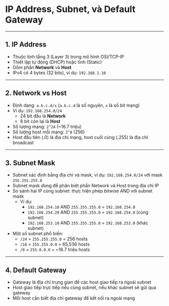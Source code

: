 # IP Address, Subnet, và Default Gateway

---

## 1. IP Address

-   Thuộc tính tầng 3 (Layer 3) trong mô hình OSI/TCP-IP
-   Thiết lập tự động (DHCP) hoặc tĩnh (Static)
-   Gồm phần **Network** và **Host**
-   IPv4 có 4 bytes (32 bits), ví dụ: `192.168.1.10`

---

## 2. Network vs Host

-   Định dạng: `a.b.c.d/x` (`a.b.c.d` là số nguyên, `x` là số bit mạng)
-   Ví dụ: `192.168.254.0/24`
    -   24 bit đầu là **Network**
    -   8 bit còn lại là **Host**
-   Số lượng mạng: `2^24` (~16.7 triệu)
-   Số lượng host mỗi mạng: `2^8` (256)
-   Host đầu tiên (.0) là địa chỉ mạng, host cuối cùng (.255) là địa chỉ broadcast

---

## 3. Subnet Mask

-   Subnet xác định bằng địa chỉ và mask, ví dụ: `192.168.254.0/24` với mask `255.255.255.0`
-   Subnet mask dùng để phân biệt phần Network và Host trong địa chỉ IP
-   So sánh hai IP cùng subnet: thực hiện phép bitwise AND với subnet mask
    -   Ví dụ:
        -   `192.168.254.10` AND `255.255.255.0` = `192.168.254.0`
        -   `192.168.254.20` AND `255.255.255.0` = `192.168.254.0` (cùng subnet)
        -   `192.168.253.10` AND `255.255.255.0` = `192.168.253.0` (khác subnet)
-   Một số subnet phổ biến:
    -   `/24` = `255.255.255.0` = 256 hosts
    -   `/16` = `255.255.0.0` = 65,536 hosts
    -   `/8` = `255.0.0.0` = ~16.7 triệu hosts

---

## 4. Default Gateway

-   Gateway là địa chỉ trung gian để các host giao tiếp ra ngoài subnet
-   Host giao tiếp trực tiếp nếu cùng subnet, nếu khác subnet sẽ gửi qua gateway
-   Mỗi host cần biết địa chỉ gateway để kết nối ra ngoài mạng
